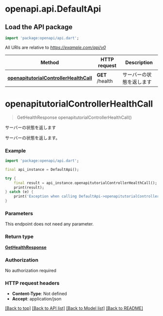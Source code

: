 # openapi.api.DefaultApi

## Load the API package
```dart
import 'package:openapi/api.dart';
```

All URIs are relative to *https://example.com/api/v0*

Method | HTTP request | Description
------------- | ------------- | -------------
[**openapitutorialControllerHealthCall**](DefaultApi.md#openapitutorialcontrollerhealthcall) | **GET** /health | サーバーの状態を返します


# **openapitutorialControllerHealthCall**
> GetHealthResponse openapitutorialControllerHealthCall()

サーバーの状態を返します

サーバーの状態を返します。

### Example 
```dart
import 'package:openapi/api.dart';

final api_instance = DefaultApi();

try { 
    final result = api_instance.openapitutorialControllerHealthCall();
    print(result);
} catch (e) {
    print('Exception when calling DefaultApi->openapitutorialControllerHealthCall: $e\n');
}
```

### Parameters
This endpoint does not need any parameter.

### Return type

[**GetHealthResponse**](GetHealthResponse.md)

### Authorization

No authorization required

### HTTP request headers

 - **Content-Type**: Not defined
 - **Accept**: application/json

[[Back to top]](#) [[Back to API list]](../README.md#documentation-for-api-endpoints) [[Back to Model list]](../README.md#documentation-for-models) [[Back to README]](../README.md)

